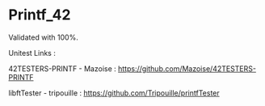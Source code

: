 # Printf_42

Validated with 100%.

Unitest Links :

42TESTERS-PRINTF - Mazoise : https://github.com/Mazoise/42TESTERS-PRINTF

libftTester - tripouille : https://github.com/Tripouille/printfTester
